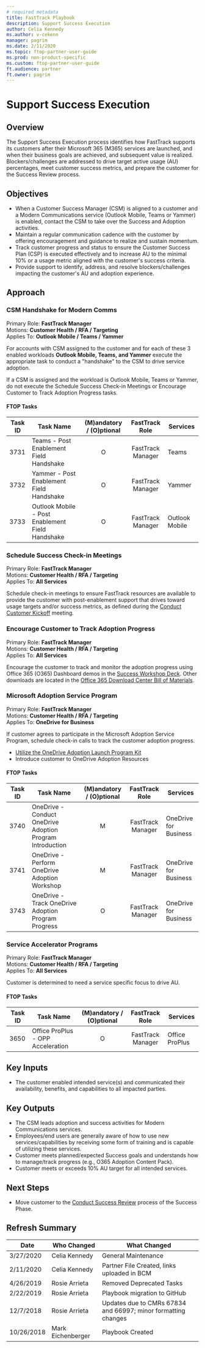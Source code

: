 ```yaml
---
# required metadata
title: FastTrack Playbook
description: Support Success Execution
author: Celia Kennedy
ms.author: v-cekenn
manager: pagrim
ms.date: 2/11/2020
ms.topic: ftop-partner-user-guide
ms.prod: non-product-specific
ms.custom: ftop-partner-user-guide
ft.audience: partner
ft.owner: pagrim
---
```


# Support Success Execution

## Overview

The Support Success Execution process identifies how FastTrack supports its customers after their Microsoft 365 (M365) services are launched, and when their business goals are achieved, and subsequent value is
realized. Blockers/challenges are addressed to drive target active usage (AU) percentages, meet customer success metrics, and prepare the customer for the Success Review process.

## Objectives

  - When a Customer Success Manager (CSM) is aligned to a custome​​r and a Modern Communications service (Outlook Mobile, Teams or Yammer) is enabled, contact the CSM to take over the Success and Adoption
    activities.
  - Maintain a regular communication cadence with the customer by offering encouragement and guidance to realize and sustain momentum.
  - Track customer progress and status to ensure the Customer Success Plan (CSP) is executed effectively and to increase AU to the minimal 10% or a usage metric aligned with the customer's success criteria.
  - Provide support to identify, address, and resolve blockers/challenges impacting the customer's AU and adoption experience.

## Approach

### CSM Handshake for Modern Comms

Primary Role: **FastTrack Manager**  
Motions: **Customer Health / RFA / Targeting**  
Applies To: **Outlook Mobile / Teams / Yammer**

For accounts with CSM assigned to the customer and for each of these 3 enabled workloads **Outlook Mobile, Teams, and Yammer** execute the appropriate task to conduct a "handshake" to the CSM to drive service
adoption.

If a CSM is assigned and the workload is Outlook Mobile, Teams or Yammer, do not execute the Schedule Success Check-in Meetings or Encourage Customer to Track Adoption Progress tasks.

#### FTOP Tasks

| Task ID | Task Name                                        | (M)andatory / (O)ptional |  FastTrack Role   | Services       |
| ------- | ------------------------------------------------ | :----------------------: | :---------------: | -------------- |
| 3731    | Teams - Post Enablement Field Handshake          |            O             | FastTrack Manager | Teams          |
| 3732    | Yammer - Post Enablement Field Handshake         |            O             | FastTrack Manager | Yammer         |
| 3733    | Outlook Mobile - Post Enablement Field Handshake |            O             | FastTrack Manager | Outlook Mobile |

### Schedule Success Check-in Meetings

Primary Role: **FastTrack Manager**  
Motions: **Customer Health / RFA / Targeting**  
Applies To: **All Services**

Schedule check-in meetings to ensure FastTrack resources are available to provide the customer with post-enablement support that drives toward usage targets and/or success metrics, as defined during the [Conduct Customer Kickoff](initiate-conduct-customer-kickoff-partner.md) meeting.

### Encourage Customer to Track Adoption Progress

Primary Role: **FastTrack Manager**  
Motions: **Customer Health / RFA / Targeting**  
Applies To: **All Services**

Encourage the customer to track and monitor the adoption progress using Office 365 (O365) Dashboard demos in the [Success Workshop Deck](https://aka.ms/oawlink23). Other downloads are located in the [Office 365 Download Center Bill of Materials](https://www.microsoft.com/en-us/download/details.aspx?id=54088).

### Microsoft Adoption Service Program

Primary Role: **FastTrack Manager**  
Motions: **Customer Health / RFA / Targeting**  
Applies To: **OneDrive for Business**

If customer agrees to participate in the Microsoft Adoption Service Program, schedule check-in calls to track the customer adoption progress.

  - [Utilize the OneDrive Adoption Launch Program Kit](https://aka.ms/OneDriveAdoptionLaunchProgramKit)
  - Introduce customer to OneDrive Adoption Resources

#### FTOP Tasks

| Task ID | Task Name                                                 | (M)andatory / (O)ptional |  FastTrack Role   | Services              |
| ------- | --------------------------------------------------------- | :----------------------: | :---------------: | --------------------- |
| 3740    | OneDrive - Conduct OneDrive Adoption Program Introduction |            M             | FastTrack Manager | OneDrive for Business |
| 3741    | OneDrive - Perform OneDrive Adoption Workshop             |            M             | FastTrack Manager | OneDrive for Business |
| 3743    | OneDrive - Track OneDrive Adoption Program Progress       |            O             | FastTrack Manager | OneDrive for Business |

### Service Accelerator Programs

Primary Role: **FastTrack Manager**  
Motions: **Customer Health / RFA / Targeting**  
Applies To: **All Services**

Customer is determined to need a service specific focus to drive AU.

#### FTOP Tasks

| Task ID | Task Name                         | (M)andatory / (O)ptional |  FastTrack Role   | Services       |
| ------- | --------------------------------- | :----------------------: | :---------------: | -------------- |
| 3650    | Office ProPlus - OPP Acceleration |            O             | FastTrack Manager | Office ProPlus |

## Key Inputs

  - The customer enabled intended service(s) and communicated their availability, benefits, and capabilities to all impacted parties.

## Key Outputs

  - The CSM leads adoption and success activities​ for Modern Communications services.
  - Employees/end users are generally aware of how to use new services/capabilities by receiving some form of training and is capable of utilizing these services.
  - Customer meets planned/expected Success goals and understands how to manage/track progress (e.g., O365 Adoption Content Pack).
  - Customer meets or exceeds 10% AU target for all intended services.

## Next Steps

  - Move customer to the [Conduct Success Review](success-conduct-success-review-partner.md) process of the Success Phase.

## Refresh Summary

| Date       | Who Changed       | What Changed                                                  |
| ---------- | ----------------- | ------------------------------------------------------------- |
| 3/27/2020  | Celia Kennedy     | General Maintenance                   |
| 2/11/2020  | Celia Kennedy     | Partner File Created, links uploaded in BCM                   |
| 4/26/2019  | Rosie Arrieta     | Removed Deprecated Tasks                                      |
| 2/22/2019  | Rosie Arrieta     | Playbook migration to GitHub                                  |
| 12/7/2018  | Rosie Arrieta     | Updates due to CMRs 67834 and 66997; minor formatting changes |
| 10/26/2018 | Mark Eichenberger | Playbook Created                                              |
